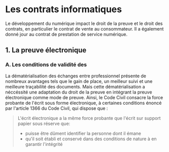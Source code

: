 # Les contrats informatiques

Le développement du numérique impact le droit de la preuve et le droit des contrats, en particulier le contrat de vente au consommateur. Il a 
également donné jour au contrat de prestation de service numérique.

## 1. La preuve électronique
### A. Les conditions de validité des

La dématérialisation des échanges entre professionnel présente de nombreux avantages tels que le gain de place, un meilleur suivi et une meilleure 
traçabilité des documents. Mais cette dématérialisation a néccéssité une adaptation du droit de la preuve en intégrant la preuve électronique comme 
mode de preuve. Ainsi, le Code Civil consacre la force probante de l'écrit sous forme électronique, à certaines conditions énoncé par l'article 1366 
du Code Civil, qui dispose que :
> L'écrit électronique a la même force probante que l'écrit sur support papier sous réserve que:
> - puisse être dûment identifier la personne dont il émane
> - qu'il soit établi et conservé dans des conditions de nature à en garantir l'intégrité

